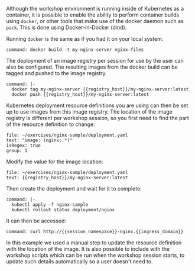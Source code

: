 Although the workshop environment is running inside of Kubernetes as a container, it is possible to enable the ability to perform container builds using ``docker``, or other tools that make use of the docker daemon such as ``pack``. This is done using Docker-in-Docker (dind).

Running ``docker`` is the same as if you had it on your local system.

```terminal:execute
command: docker build -t my-nginx-server nginx-files
```

The deployment of an image registry per session for use by the user can also be configured. The resulting images from the docker build can be tagged and pushed to the image registry.

```terminal:execute
command: |-
  docker tag my-nginx-server {{registry_host}}/my-nginx-server:latest
  docker push {{registry_host}}/my-nginx-server:latest
```

Kubernetes deployment resource definitions you are using can then be set up to use images from this image registry. The location of the image registry is different per workshop session, so you first need to find the part of the resource definition to change:

```editor:select-matching-text
file: ~/exercises/nginx-sample/deployment.yaml
text: "image: (nginx:.*)"
isRegex: true
group: 1
```

Modify the value for the image location:

```editor:replace-text-selection
file: ~/exercises/nginx-sample/deployment.yaml
text: {{registry_host}}/my-nginx-server:latest
```

Then create the deployment and wait for it to complete:

```terminal:execute
command: |-
  kubectl apply -f nginx-sample
  kubectl rollout status deployment/nginx
```

It can then be accessed:

```terminal:execute
command: curl http://{{session_namespace}}-nginx.{{ingress_domain}}
```

In this example we used a manual step to update the resource definition with the location of the image. It is also possible to include with the workshop scripts which can be run when the workshop session starts, to update such details automatically so a user doesn't need to.
